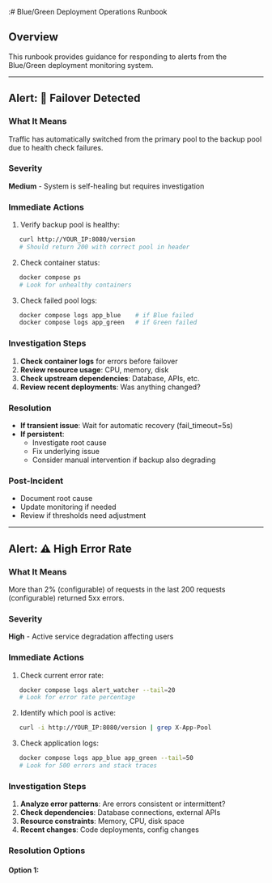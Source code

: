 :# Blue/Green Deployment Operations Runbook

## Overview
This runbook provides guidance for responding to alerts from the Blue/Green deployment monitoring system.

---

## Alert: 🔄 Failover Detected

### What It Means
Traffic has automatically switched from the primary pool to the backup pool due to health check failures.

### Severity
**Medium** - System is self-healing but requires investigation

### Immediate Actions
1. Verify backup pool is healthy:
```bash
   curl http://YOUR_IP:8080/version
   # Should return 200 with correct pool in header
```

2. Check container status:
```bash
   docker compose ps
   # Look for unhealthy containers
```

3. Check failed pool logs:
```bash
   docker compose logs app_blue    # if Blue failed
   docker compose logs app_green   # if Green failed
```

### Investigation Steps
1. **Check container logs** for errors before failover
2. **Review resource usage**: CPU, memory, disk
3. **Check upstream dependencies**: Database, APIs, etc.
4. **Review recent deployments**: Was anything changed?

### Resolution
- **If transient issue**: Wait for automatic recovery (fail_timeout=5s)
- **If persistent**: 
  - Investigate root cause
  - Fix underlying issue
  - Consider manual intervention if backup also degrading

### Post-Incident
- Document root cause
- Update monitoring if needed
- Review if thresholds need adjustment

---

## Alert: ⚠️ High Error Rate

### What It Means
More than 2% (configurable) of requests in the last 200 requests (configurable) returned 5xx errors.

### Severity
**High** - Active service degradation affecting users

### Immediate Actions
1. Check current error rate:
```bash
   docker compose logs alert_watcher --tail=20
   # Look for error rate percentage
```

2. Identify which pool is active:
```bash
   curl -i http://YOUR_IP:8080/version | grep X-App-Pool
```

3. Check application logs:
```bash
   docker compose logs app_blue app_green --tail=50
   # Look for 500 errors and stack traces
```

### Investigation Steps
1. **Analyze error patterns**: Are errors consistent or intermittent?
2. **Check dependencies**: Database connections, external APIs
3. **Resource constraints**: Memory, CPU, disk space
4. **Recent changes**: Code deployments, config changes

### Resolution Options

#### Option 1:
